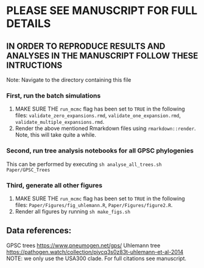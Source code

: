 # PLEASE SEE MANUSCRIPT FOR FULL DETAILS
## IN ORDER TO REPRODUCE RESULTS AND ANALYSES IN THE MANUSCRIPT FOLLOW THESE INTRUCTIONS

Note: Navigate to the directory containing this file
### First, run the batch simulations

1. MAKE SURE THE `run_mcmc` flag has been set to `TRUE` in the following files: `validate_zero_expansions.rmd`, `validate_one_expansion.rmd`, `validate_multiple_expansions.rmd`.
2. Render the above mentioned Rmarkdown files using `rmarkdown::render`. Note, this will take quite a while. 

### Second, run tree analysis notebooks for all GPSC phylogenies
This can be performed by executing `sh analyse_all_trees.sh Paper/GPSC_Trees` 

### Third, generate all other figures
1. MAKE SURE THE `run_mcmc` flag has been set to `TRUE` in the following files: `Paper/Figures/fig_uhlemann.R`, `Paper/Figures/figure2.R`.
2. Render all figures by running `sh make_figs.sh`

## Data references:
GPSC trees https://www.pneumogen.net/gps/
Uhlemann tree https://pathogen.watch/collection/pjycq3s0z83t-uhlemann-et-al-2014 NOTE: we only use the USA300 clade.
For full citations see manuscript.